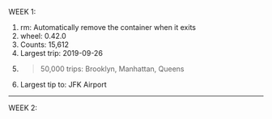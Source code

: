 WEEK 1:
1. rm: Automatically remove the container when it exits
2. wheel: 0.42.0
3. Counts: 15,612
4. Largest trip: 2019-09-26
5. >50,000 trips: Brooklyn, Manhattan, Queens
6. Largest tip to: JFK Airport
---

WEEK 2:
